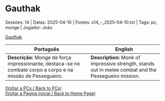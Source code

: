 
# Gauthak

Sessões: 14 | Datas: 2025-04-10 | Fontes: s14_-_2025-04-10.txt | Tags: pc, monge | Jogador: João

[Gauthak](gauthak.png)

| Português | English |
|-----------|---------|
| **Descrição:** Monge de força impressionante, destaca-se no combate corpo a corpo e na missão de Pessegueiro. | **Description:** Monk of impressive strength, stands out in melee combat and the Pessegueiro mission. |

[(Voltar a PCs / Back to PCs)](pcs.md)  
[(Voltar à Página Inicial / Back to Home Page)](home.md)

